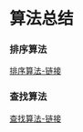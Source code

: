 # 算法总结

### 排序算法
[排序算法-链接](https://github.com/bailiangjin/JavaCodeWiki/tree/master/src/com/blj/javawiki/algorithm/sort)

### 查找算法
[查找算法-链接](https://github.com/bailiangjin/JavaCodeWiki/tree/master/src/com/blj/javawiki/algorithm/search)